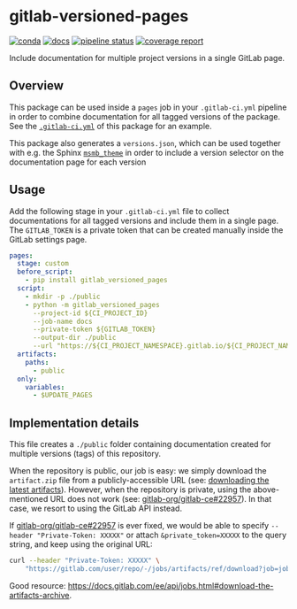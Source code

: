 # gitlab-versioned-pages

[![conda](https://img.shields.io/conda/dn/ostrokach-forge/gitlab-versioned-pages.svg)](https://anaconda.org/ostrokach-forge/gitlab-versioned-pages/)
[![docs](https://img.shields.io/badge/docs-v0.1.6-blue.svg)](https://ostrokach.gitlab.io/gitlab-versioned-pages/v0.1.6/)
[![pipeline status](https://gitlab.com/ostrokach/gitlab-versioned-pages/badges/v0.1.6/pipeline.svg)](https://gitlab.com/ostrokach/gitlab-versioned-pages/commits/v0.1.6/)
[![coverage report](https://gitlab.com/ostrokach/gitlab-versioned-pages/badges/v0.1.6/coverage.svg?job=docs)](https://ostrokach.gitlab.io/gitlab-versioned-pages/v0.1.6/htmlcov/)

Include documentation for multiple project versions in a single GitLab page.

## Overview

This package can be used inside a `pages` job in your `.gitlab-ci.yml` pipeline in order to combine documentation for all tagged versions of the package. See the [`.gitlab-ci.yml`](./.gitlab-ci.yml) of this package for an example.

This package also generates a `versions.json`, which can be used together with e.g. the Sphinx [`msmb_theme`](https://github.com/msmbuilder/msmb_theme) in order to include a version selector on the documentation page for each version

## Usage

Add the following stage in your `.gitlab-ci.yml` file to collect documentations for all tagged versions and include them in a single page. The `GITLAB_TOKEN` is a private token that can be created manually inside the GitLab settings page.

```yaml
pages:
  stage: custom
  before_script:
    - pip install gitlab_versioned_pages
  script:
    - mkdir -p ./public
    - python -m gitlab_versioned_pages
      --project-id ${CI_PROJECT_ID}
      --job-name docs
      --private-token ${GITLAB_TOKEN}
      --output-dir ./public
      --url "https://${CI_PROJECT_NAMESPACE}.gitlab.io/${CI_PROJECT_NAME}"
  artifacts:
    paths:
      - public
  only:
    variables:
      - $UPDATE_PAGES
```

## Implementation details

This file creates a `./public` folder containing documentation created for multiple versions (tags) of this repository.

When the repository is public, our job is easy: we simply download the `artifact.zip` file from a publicly-accessible URL (see: [downloading the latest artifacts]). However, when the repository is private, using the above-mentioned URL does not work (see: [gitlab-org/gitlab-ce#22957]). In that case, we resort to using the GitLab API instead.

If [gitlab-org/gitlab-ce#22957] is ever fixed, we would be able to specify
`--header "Private-Token: XXXXX"` or attach `&private_token=XXXXX` to the query string,
and keep using the original URL:

```bash
curl --header "Private-Token: XXXXX" \
    "https://gitlab.com/user/repo/-/jobs/artifacts/ref/download?job=job_name"
```

Good resource: <https://docs.gitlab.com/ee/api/jobs.html#download-the-artifacts-archive>.

<!-- Links -->

[downloading the latest artifacts]: https://docs.gitlab.com/ee/user/project/pipelines/job_artifacts.html#downloading-the-latest-artifacts
[gitlab-org/gitlab-ce#22957]: https://gitlab.com/gitlab-org/gitlab-ce/issues/22957
